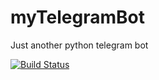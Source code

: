 # myTelegramBot
Just another python telegram bot

[![Build Status](https://travis-ci.org/blackms/myTelegramBot.svg?branch=master)](https://travis-ci.org/blackms/myTelegramBot)
